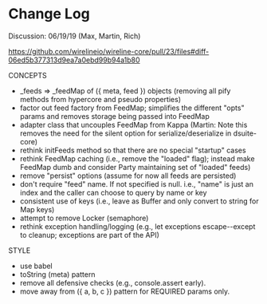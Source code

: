 # Change Log

Discussion: 06/19/19 (Max, Martin, Rich)

https://github.com/wirelineio/wireline-core/pull/23/files#diff-06ed5b377313d9ea7a0ebd99b94a1b80

CONCEPTS

- _feeds => _feedMap of ({ meta, feed }) objects (removing all pify methods from hypercore and pseudo properties)
- factor out feed factory from FeedMap; simplifies the different "opts" params and removes storage being passed into FeedMap
- adapter class that uncouples FeedMap from Kappa (Martin: Note this removes the need for the silent option for serialize/deserialize in dsuite-core)
- rethink initFeeds method so that there are no special "startup" cases
- rethink FeedMap caching (i.e., remove the "loaded" flag); instead make FeedMap dumb and consider Party maintaining set of "loaded" feeds)
- remove "persist" options (assume for now all feeds are persisted)
- don't require "feed" name. If not specified is null. i.e., "name" is just an index and the caller can choose to query by name or key
- consistent use of keys (i.e., leave as Buffer and only convert to string for Map keys)
- attempt to remove Locker (semaphore)
- rethink exception handling/logging (e.g., let exceptions escape--except to cleanup; exceptions are part of the API)

STYLE

- use babel
- toString (meta) pattern
- remove all defensive checks (e.g., console.assert early).
- move away from ({ a, b, c }) pattern for REQUIRED params only.
